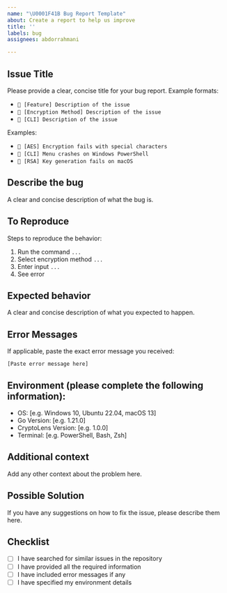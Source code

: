 ```yaml
---
name: "\U0001F41B Bug Report Template"
about: Create a report to help us improve
title: ''
labels: bug
assignees: abdorrahmani

---
```


## Issue Title
Please provide a clear, concise title for your bug report. Example formats:
- `🐛 [Feature] Description of the issue`
- `🐛 [Encryption Method] Description of the issue`
- `🐛 [CLI] Description of the issue`

Examples:
- `🐛 [AES] Encryption fails with special characters`
- `🐛 [CLI] Menu crashes on Windows PowerShell`
- `🐛 [RSA] Key generation fails on macOS`

## Describe the bug
A clear and concise description of what the bug is.

## To Reproduce
Steps to reproduce the behavior:
1. Run the command `...`
2. Select encryption method `...`
3. Enter input `...`
4. See error

## Expected behavior
A clear and concise description of what you expected to happen.

## Error Messages
If applicable, paste the exact error message you received:
```
[Paste error message here]
```

## Environment (please complete the following information):
- OS: [e.g. Windows 10, Ubuntu 22.04, macOS 13]
- Go Version: [e.g. 1.21.0]
- CryptoLens Version: [e.g. 1.0.0]
- Terminal: [e.g. PowerShell, Bash, Zsh]

## Additional context
Add any other context about the problem here.

## Possible Solution
If you have any suggestions on how to fix the issue, please describe them here.

## Checklist
- [ ] I have searched for similar issues in the repository
- [ ] I have provided all the required information
- [ ] I have included error messages if any
- [ ] I have specified my environment details
